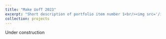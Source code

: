 ```yaml
---
title: "Make UofT 2023"
excerpt: "Short description of portfolio item number 1<br/><img src='/images/500x300.png'>"
collection: projects
---
```


Under construction